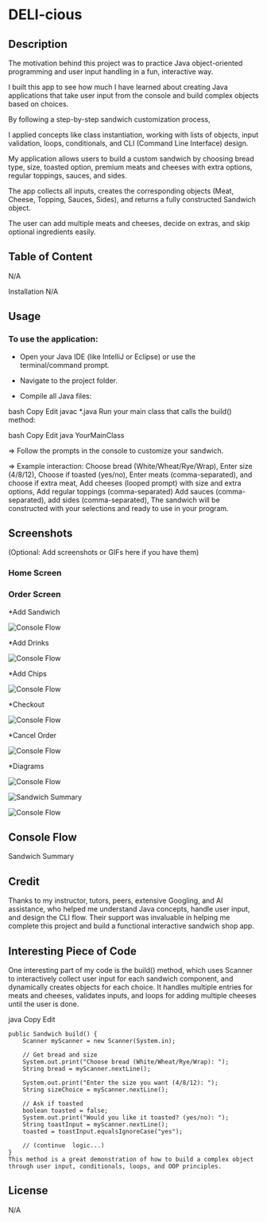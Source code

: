 # DELI-cious

## Description
The motivation behind this project was to practice Java object-oriented programming and user input handling in a fun, interactive way.

I built this app to see how much I have learned about creating Java applications that take user input from the console and build complex objects based on choices.

By following a step-by-step sandwich customization process,

I applied concepts like class instantiation, working with lists of objects, input validation, loops, conditionals, and CLI (Command Line Interface) design.

My application allows users to build a custom sandwich by choosing bread type, size, toasted option, premium meats and cheeses with extra options, regular toppings, sauces, and sides.

The app collects all inputs, creates the corresponding objects (Meat, Cheese, Topping, Sauces, Sides), and returns a fully constructed Sandwich object.

The user can add multiple meats and cheeses, decide on extras, and skip optional ingredients easily.

## Table of Content
N/A

Installation
N/A

## Usage
### To use the application:

- Open your Java IDE (like IntelliJ or Eclipse) or use the terminal/command prompt.

- Navigate to the project folder.

- Compile all Java files:

bash
Copy
Edit
javac *.java
Run your main class that calls the build() method:

bash
Copy
Edit
java YourMainClass

=> Follow the prompts in the console to customize your sandwich.

=> Example interaction: Choose bread (White/Wheat/Rye/Wrap), Enter size (4/8/12), Choose if toasted (yes/no), Enter meats (comma-separated), and choose if extra meat, Add cheeses (looped prompt) with size and extra options, Add regular toppings (comma-separated)
Add sauces (comma-separated), add sides (comma-separated), The sandwich will be constructed with your selections and ready to use in your program.

## Screenshots
(Optional: Add screenshots or GIFs here if you have them)
### Home Screen


### Order Screen
  *Add Sandwich 

  
![Console Flow](src/main/resources/images/console_flow.png)

  *Add Drinks

  
![Console Flow]("src/main/resources/videos_gif/addChipsDrinkCheckout-ezgif.com-video-to-gif-converter.gif")

  *Add Chips

  
![Console Flow](src/main/resources/images/console_flow.png)

  *Checkout

  
![Console Flow](src/main/resources/images/console_flow.png)


  *Cancel Order

  
![Console Flow](src/main/resources/images/console_flow.png)

  *Diagrams
  
![Console Flow](src/main/resources/images/console_flow.png)

![Sandwich Summary](src/main/resources/images/sandwich_summary.png)

![Console Flow](src/main/resources/images/console_flow.png)


## Console Flow

Sandwich Summary

## Credit
Thanks to my instructor, tutors, peers, extensive Googling, and AI assistance, who helped me understand Java concepts, handle user input, and design the CLI flow. Their support was invaluable in helping me complete this project and build a functional interactive sandwich shop app.

## Interesting Piece of Code
One interesting part of my code is the build() method, which uses Scanner to interactively collect user input for each sandwich component, and dynamically creates objects for each choice. It handles multiple entries for meats and cheeses, validates inputs, and loops for adding multiple cheeses until the user is done.

java
Copy
Edit
```
public Sandwich build() {
    Scanner myScanner = new Scanner(System.in);

    // Get bread and size
    System.out.print("Choose bread (White/Wheat/Rye/Wrap): ");
    String bread = myScanner.nextLine();

    System.out.print("Enter the size you want (4/8/12): ");
    String sizeChoice = myScanner.nextLine();

    // Ask if toasted
    boolean toasted = false;
    System.out.print("Would you like it toasted? (yes/no): ");
    String toastInput = myScanner.nextLine();
    toasted = toastInput.equalsIgnoreCase("yes");

    // (continue  logic...)
}
This method is a great demonstration of how to build a complex object through user input, conditionals, loops, and OOP principles.
```

## License
N/A

